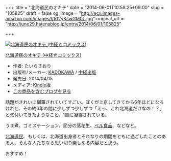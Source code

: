+++
title = "北海道民のオキテ"
date = "2014-06-01T10:58:25+09:00"
slug = "105825"
draft = false
og_image = "http://ecx.images-amazon.com/images/I/512yKswGM0L.jpg"
original_url = "http://june29.hatenablog.jp/entry/2014/06/01/105825"

+++

<p></p>
<div class="hatena-asin-detail">
<a href="http://www.amazon.co.jp/exec/obidos/ASIN/B00JMAINC6/cameralady-22/"><img src="http://ecx.images-amazon.com/images/I/512yKswGM0L._SL160_.jpg" class="hatena-asin-detail-image" alt="北海道民のオキテ (中経☆コミックス)" title="北海道民のオキテ (中経☆コミックス)"></a><div class="hatena-asin-detail-info">
<p class="hatena-asin-detail-title"><a href="http://www.amazon.co.jp/exec/obidos/ASIN/B00JMAINC6/cameralady-22/">北海道民のオキテ (中経☆コミックス)</a></p>
<ul>
<li>
<span class="hatena-asin-detail-label">作者:</span> たいらさおり</li>
<li>
<span class="hatena-asin-detail-label">出版社/メーカー:</span> <a class="keyword" href="http://d.hatena.ne.jp/keyword/KADOKAWA">KADOKAWA</a> / <a class="keyword" href="http://d.hatena.ne.jp/keyword/%C3%E6%B7%D0%BD%D0%C8%C7">中経出版</a>
</li>
<li>
<span class="hatena-asin-detail-label">発売日:</span> 2014/04/15</li>
<li>
<span class="hatena-asin-detail-label">メディア:</span> <a class="keyword" href="http://d.hatena.ne.jp/keyword/Kindle">Kindle</a>版</li>
<li><a href="http://d.hatena.ne.jp/asin/B00JMAINC6/cameralady-22" target="_blank">この商品を含むブログを見る</a></li>
</ul>
</div>
<div class="hatena-asin-detail-foot"></div>
</div>
<p>話題がきれいに網羅されていてすごい。ぼくが上京してきてから6年ほどになるけれど、その約6年の間に少しずつ少しずつ「えっ、これ北海道だけなの！？」と気付いてきたようなこと、1冊に凝縮されている。</p>
<p>うま煮、ゴミステーション、節分の落花生、<a class="keyword" href="http://d.hatena.ne.jp/keyword/%A5%D9%A5%EB%BF%A9%C9%CA">ベル食品</a>、などなど。</p>
<p><a class="keyword" href="http://d.hatena.ne.jp/keyword/%CB%CC%B3%A4%C6%BB%CC%B1">北海道民</a>、もしくは、北海道出身者とそれなりの期間をともに過ごしたことのある人、そんな人たちなら思い切り楽しめる内容だと思う。</p>
<p>おすすめ！</p>
